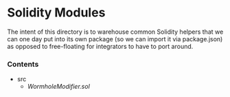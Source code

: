 # Solidity Modules

The intent of this directory is to warehouse common Solidity helpers that we can
one day put into its own package (so we can import it via package.json) as opposed
to free-floating for integrators to have to port around.

### Contents

- src
  - _WormholeModifier.sol_
